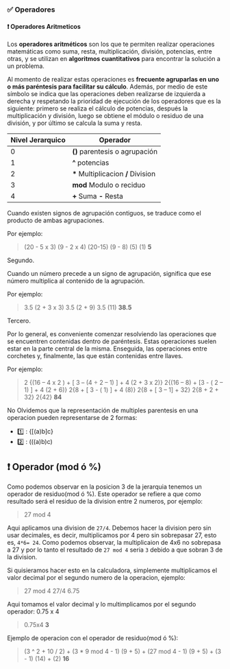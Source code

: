 ### ✅ Operadores

#### ❗ Operadores Aritmeticos

Los **operadores aritméticos** son los que te permiten realizar operaciones matemáticas
como suma, resta, multiplicación, división, potencias, entre otras, y se utilizan en **algoritmos
cuantitativos** para encontrar la solución a un problema.

Al momento de realizar estas operaciones es **frecuente agruparlas en uno o más paréntesis
para facilitar su cálculo**. Además, por medio de este símbolo se indica que las operaciones
deben realizarse de izquierda a derecha y respetando la prioridad de ejecución de los
operadores que es la siguiente: primero se realiza el cálculo de potencias, después la
multiplicación y división, luego se obtiene el módulo o residuo de una división, y por último
se calcula la suma y resta.

Nivel Jerarquico  | Operador
------------- | -------------
 0  | **()** parentesis o agrupación
 1  | **^** potencias
 2  | **\*** Multiplicacion **/** Division
 3  | **mod** Modulo o reciduo
 4  | **+** Suma **-** Resta

Cuando existen signos de agrupación contiguos, se traduce como el producto de ambas agrupaciones.

Por ejemplo:

> (20 - 5 x 3) (9 - 2 x 4)
> (20-15) (9 - 8)
> (5) (1)
> **5**

Segundo.

Cuando un número precede a un signo de agrupación, significa que ese número multiplica al contenido de la agrupación.

Por ejemplo:

> 3.5 (2 + 3 x 3)
> 3.5 (2 + 9)
> 3.5 (11)
> **38.5**

Tercero.

Por lo general, es conveniente comenzar resolviendo las operaciones que se encuentren contenidas dentro de paréntesis. Estas operaciones suelen estar en la parte central de la misma. Enseguida, las operaciones entre corchetes y, finalmente, las que están contenidas entre llaves.

Por ejemplo:

> 2 {(16 – 4 x 2 ) + [ 3 – (4 ÷ 2 – 1) ] + 4 (2 + 3 x 2)}
> 2{(16 – 8) + [3 - ( 2 – 1) ] + 4 (2 + 6)}
> 2{8 + [ 3 - ( 1) ] + 4 (8)}
> 2{8 + [ 3 – 1] + 32}
> 2{8 + 2 + 32}
> 2{42}
> **84**

No Olvidemos que la representación de multiples parentesis en una operacion pueden representarse de 2 formas:

 + 1️⃣ : {[(a)b]c}
 + 2️⃣ : (((a)b)c)

## ❗ Operador (mod ó %)

Como podemos observar en la posicion 3 de la jerarquia tenemos un operador de residuo(mod ó %). Este operador se refiere a que como resultado será el residuo de la division entre 2 numeros, por ejemplo:

> 27 mod 4

Aqui aplicamos una division de `27/4`. Debemos hacer la division pero sin usar decimales, es decir, multiplicamos por 4 pero sin sobrepasar 27, esto es, `4*6= 24`. Como podemos observar, la multiplicaion de 4x6 no sobrepasa a 27 y por lo tanto el resultado de `27 mod 4` seria `3` debido a que sobran 3 de la division.

Si quisieramos hacer esto en la calculadora, simplemente multiplicamos el valor decimal por el segundo numero de la operacion, ejemplo:

>27 mod 4
>27/4
>6.75

Aqui tomamos el valor decimal y lo multimplicamos por el segundo operador: 0.75 x 4

>0.75x4
>**3**

Ejemplo de operacion con el operador de residuo(mod ó %):

>(3 ^ 2 + 10 / 2) + (3 * 9 mod 4 - 1) 
>(9 + 5) + (27 mod 4 - 1)
>(9 + 5) + (3 - 1)
>(14) + (2)
>**16**


